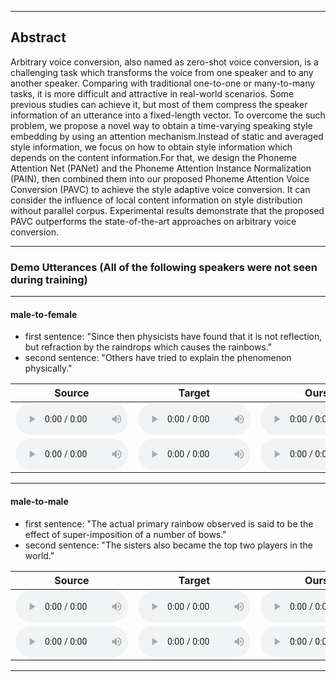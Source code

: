 <style>
audio{
	height: 50px;
	width: 180px;
	margin: auto;
}
</style>
- - -
## Abstract
Arbitrary voice conversion, also named as zero-shot voice conversion, is a challenging task which transforms the voice from one speaker and to any another speaker. 
Comparing with traditional one-to-one or many-to-many tasks, it is more difficult and attractive in real-world scenarios. Some previous studies can achieve it, but most of them compress the speaker information of an utterance into a  fixed-length vector. To overcome the such problem, we propose a novel way to obtain a time-varying speaking style embedding by using an attention mechanism.Instead of static and averaged style information, we focus on how to obtain style information which depends on the content information.For that, we design the Phoneme Attention Net (PANet) and the Phoneme Attention Instance Normalization (PAIN), then combined them into our proposed Phoneme Attention Voice Conversion (PAVC) to achieve the style adaptive voice conversion. It can consider the influence of local content information on style distribution without parallel corpus. Experimental results demonstrate that the proposed PAVC outperforms the state-of-the-art approaches on arbitrary voice conversion.
- - -

### Demo Utterances (All of the following speakers were not seen during training)

---

#### male-to-female

* first sentence: "Since then physicists have found that it is not reflection, but refraction by the raindrops which causes the rainbows."
* second sentence: "Others have tried to explain the phenomenon physically."

| **Source** | **Target** | **Ours** | **AdaIN-VC** | **AutoVC** | **VQVC+** | **AGAIN-VC** |
| :---: | :---: | :---: | :---: | :---: | :---: | :---: |
| <audio src="audios/source/p227_019.wav" controls preload></audio> | <audio src="audios/target/p313_397.wav" controls preload></audio> | <audio src="audios/PAVC_128/m2f/p227_0192p313_397.wav" controls preload></audio> | <audio src="audios/adainvc/m2f/p227_0192p313_397.wav" controls preload></audio> | <audio src="audios/autovc/m2f/p227_0192p313_397.wav" controls preload></audio> | <audio src="audios/vqvc/m2f/p227_0192p313_397.wav" controls preload></audio> | <audio src="audios/againvc/m2f/p227_0192p313_397.wav" controls preload></audio> | 
| <audio src="audios/source/p347_017.wav" controls preload></audio> | <audio src="audios/target/p323_122.wav" controls preload></audio> | <audio src="audios/PAVC_128/m2f/p347_0172p323_122.wav" controls preload></audio> | <audio src="audios/adainvc/m2f/p347_0172p323_122.wav" controls preload></audio> | <audio src="audios/autovc/m2f/p347_0172p323_122.wav" controls preload></audio> | <audio src="audios/vqvc/m2f/p347_0172p323_122.wav" controls preload></audio> | <audio src="audios/againvc/m2f/p347_0172p323_122.wav" controls preload></audio> | 

---

#### male-to-male

* first sentence: "The actual primary rainbow observed is said to be the effect of super-imposition of a number of bows."
* second sentence: "The sisters also became the top two players in the world."

| **Source** | **Target** | **Ours** | **AdaIN-VC** | **AutoVC** | **VQVC+** | **AGAIN-VC** |
| :---: | :---: | :---: | :---: | :---: | :---: | :---: |
| <audio src="audios/source/p260_022.wav" controls preload></audio> | <audio src="audios/target/p376_027.wav" controls preload></audio> | <audio src="audios/PAVC_128/m2m/p260_0222p376_027.wav" controls preload></audio> | <audio src="audios/adainvc/m2m/p260_0222p376_027.wav" controls preload></audio> | <audio src="audios/autovc/m2m/p260_0222p376_027.wav" controls preload></audio> | <audio src="audios/vqvc/m2m/p260_0222p376_027.wav" controls preload></audio> | <audio src="audios/againvc/m2m/p260_0222p376_027.wav" controls preload></audio> |
| <audio src="audios/source/p376_199.wav" controls preload></audio> | <audio src="audios/target/p302_114.wav" controls preload></audio> | <audio src="audios/PAVC_128/m2m/p376_1992p302_114.wav" controls preload></audio> | <audio src="audios/adainvc/m2m/p376_1992p302_144.wav" controls preload></audio> | <audio src="audios/autovc/m2m/p376_1992p302_144.wav" controls preload></audio> | <audio src="audios/vqvc/m2m/p376_1992p302_144.wav" controls preload></audio> | <audio src="audios/againvc/m2m/p376_1992p302_144.wav" controls preload></audio> |


---
